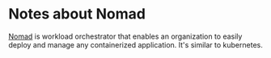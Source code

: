 # Notes about Nomad

[Nomad](https://www.nomadproject.io/) is workload orchestrator that enables an organization to easily deploy and manage any containerized application. It's similar to kubernetes.

